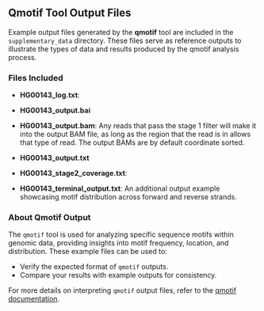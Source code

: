 ## Qmotif Tool Output Files

Example output files generated by the **qmotif** tool are included in the `supplementary_data` directory. These files serve as reference outputs to illustrate the types of data and results produced by the qmotif analysis process.

### Files Included

- **HG00143_log.txt**: 
  
- **HG00143_output.bai**

- **HG00143_output.bam**: Any reads that pass the stage 1 filter will make it into the output BAM file, as long as the region that the read is in allows that type of read. The output BAMs are by default coordinate sorted. 
  
- **HG00143_output.txt**
  
- **HG00143_stage2_coverage.txt**: 
  
- **HG00143_terminal_output.txt**: An additional output example showcasing motif distribution across forward and reverse strands.


### About Qmotif Output

The `qmotif` tool is used for analyzing specific sequence motifs within genomic data, providing insights into motif frequency, location, and distribution. These example files can be used to:

- Verify the expected format of `qmotif` outputs.
- Compare your results with example outputs for consistency.
  
For more details on interpreting `qmotif` output files, refer to the [qmotif documentation](https://adamajava.readthedocs.io/en/latest/qmotif/qmotif_1_0/).





